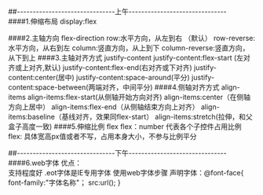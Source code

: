 ##-------------------------------上午-------------------------------  
####1.伸缩布局  display:flex         
	
####2.主轴方向  flex-direction
      row:水平方向，从左到右 （默认）
      row-reverse:水平方向，从右到左
      column:竖直方向，从上到下
      column-reverse:竖直方向，从下到上 
####3.主轴对齐方式 justify-content
      justify-content:flex-start (左对齐或上对齐,默认)
      justify-content:flex-end(右对齐或下对齐)
      justify-content:center(居中)
      justify-content:space-around(平分)
      justify-content:space-between(两端对齐，中间平分) 
####4.侧轴对齐方式 align-items
      align-items:flex-start(从侧轴开始方向对齐)
      align-items:center（在侧轴方向上居中）
      align-items:flex-end（从侧轴结束方向上对齐）
      align-items:baseline（基线对齐，效果同flex-start）
      align-items:stretch(拉伸，和父盒子高度一致) 
####5.伸缩比例 flex
      flex：number 代表各个子控件占用比例
      flex: 具体宽高px值或者不写，占用本身大小，不参与比例平分  

##-------------------------------下午-------------------------------   
####6.web字体
	优点：  
	 	支持程度好 
	 	.eot字体是IE专用字体 
	使用web字体步骤 
		声明字体：@font-face{
					font-family:"字体名称"；
					src:url();
				}

